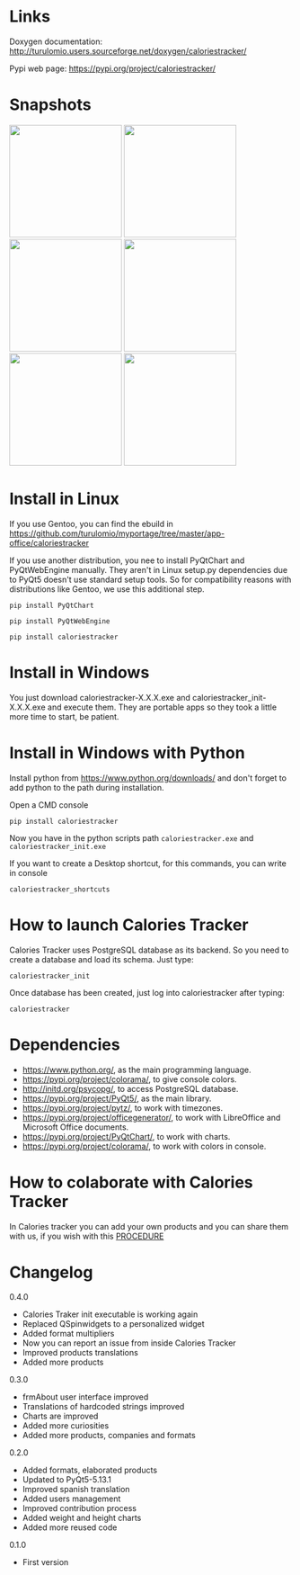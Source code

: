 Links
=====

Doxygen documentation:
    http://turulomio.users.sourceforge.net/doxygen/caloriestracker/

Pypi web page:
    https://pypi.org/project/caloriestracker/

Snapshots
=========
        
<img src="doc/Screenshot_20191029_194701.png" height="200"/> <img src="doc/Screenshot_20191029_194726.png" height="200"/> <img src="doc/Screenshot_20191029_194824.png" height="200"/> <img src="doc/Screenshot_20191029_194920.png" height="200"/> <img src="doc/Screenshot_20191029_195007.png" height="200"/> <img src="doc/Screenshot_20191029_195038.png" height="200"/> 

Install in Linux
================
If you use Gentoo, you can find the ebuild in https://github.com/turulomio/myportage/tree/master/app-office/caloriestracker

If you use another distribution, you nee to install PyQtChart and PyQtWebEngine manually. They aren't in Linux setup.py dependencies due to PyQt5 doesn't use standard setup tools. So for compatibility reasons with distributions like Gentoo, we use this additional step.

`pip install PyQtChart`

`pip install PyQtWebEngine`

`pip install caloriestracker`

Install in Windows
==================

You just download caloriestracker-X.X.X.exe and caloriestracker_init-X.X.X.exe and execute them. They are portable apps so they took a little more time to start, be patient.

Install in Windows with Python
==============================
Install python from https://www.python.org/downloads/ and don't forget to add python to the path during installation.

Open a CMD console

`pip install caloriestracker`

Now you have in the python scripts path `caloriestracker.exe` and `caloriestracker_init.exe`

If you want to create a Desktop shortcut, for this commands, you can write in console

`caloriestracker_shortcuts`

How to launch Calories Tracker
==============================
Calories Tracker uses PostgreSQL database as its backend. So you need to create a database and load its schema. Just type:

`caloriestracker_init`

Once database has been created, just log into caloriestracker after typing:

`caloriestracker`

Dependencies
============
* https://www.python.org/, as the main programming language.
* https://pypi.org/project/colorama/, to give console colors.
* http://initd.org/psycopg/, to access PostgreSQL database.
* https://pypi.org/project/PyQt5/, as the main library.
* https://pypi.org/project/pytz/, to work with timezones.
* https://pypi.org/project/officegenerator/, to work with LibreOffice and Microsoft Office documents.
* https://pypi.org/project/PyQtChart/, to work with charts.
* https://pypi.org/project/colorama/, to work with colors in console.

How to colaborate with Calories Tracker
=======================================

In Calories tracker you can add your own products and you can share them with us, if you wish with this [PROCEDURE](COLLABORATION.md)

Changelog
=========
0.4.0
  * Calories Traker init executable is working again
  * Replaced QSpinwidgets to a personalized widget
  * Added format multipliers
  * Now you can report an issue from inside Calories Tracker
  * Improved products translations
  * Added more products

0.3.0
  * frmAbout user interface improved
  * Translations of hardcoded strings improved
  * Charts are improved
  * Added more curiosities
  * Added more products, companies and formats

0.2.0
  * Added formats, elaborated products
  * Updated to PyQt5-5.13.1
  * Improved spanish translation
  * Added users management
  * Improved contribution process
  * Added weight and height charts
  * Added more reused code

0.1.0
  * First version
